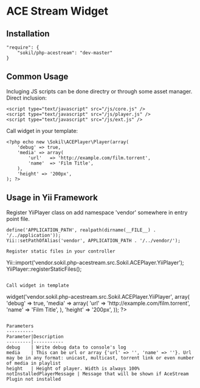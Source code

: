 ACE Stream Widget
=================

Installation
------------
```
"require": {
    "sokil/php-acestream": "dev-master"
}
```

Common Usage
------------

Incluging JS scripts can be done directry or through some asset manager. Direct inclusion:
```
<script type="text/javascript" src="/js/core.js" />
<script type="text/javascript" src="/js/player.js" />
<script type="text/javascript" src="/js/ext.js" />
```

Call widget in your template:
```
<?php echo new \Sokil\ACEPlayer\Player(array(
    'debug' => true,
    'media' => array(
        'url'   => 'http://example.com/film.torrent',
        'name'  => 'Film Title',
    ),
    'height' => '200px',
); ?>
```

Usage in Yii Framework
----------------------

Register YiiPlayer class on add namespace 'vendor' somewhere in entry point file.
```
define('APPLICATION_PATH', realpath(dirname(__FILE__) . '/../application'));
Yii::setPathOfAlias('vendor', APPLICATION_PATH . '/../vendor/');

Register static files in your controller
```
Yii::import('vendor.sokil.php-acestream.src.Sokil.ACEPlayer.YiiPlayer');
YiiPlayer::registerStaticFiles();
```

Call widget in template
```
<?php $this->widget('vendor.sokil.php-acestream.src.Sokil.ACEPlayer.YiiPlayer', array(
    'debug' => true,
    'media' => array(
        'url'   => 'http://example.com/film.torrent',
        'name'  => 'Film Title',
    ),
    'height' => '200px',
)); ?>
```

Parameters
----------
Parameter|Description
---------|-----------
debug    | Write debug data to console's log
media    | This can be url or array {'url' => '', 'name' => ''}. Url may be in any format: unicast, multicast, torrent link or even number of media in playlist
height   | Height of player. Width is always 100%
notInstalledPlayerMessage | Message that will be shown if AceStream Plugin not installed